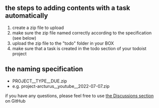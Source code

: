## the steps to adding contents with a task automatically

1. create a zip file to upload
2. make sure the zip file named correctly according to the specification (see below)
3. upload the zip file to the "todo" folder in your BOX
4. make sure that a task is created in the todo section of your todoist project


## the naming specification
- PROJECT__TYPE__DUE.zip
- e.g. project-arcturus__youtube__2022-07-07.zip

if you have any questions, please feel free to use [the Discussions section](https://github.com/manasoid/make/discussions) on GitHub